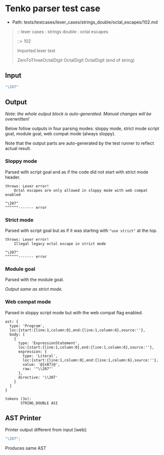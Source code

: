 # Tenko parser test case

- Path: tests/testcases/lexer_cases/strings_double/octal_escapes/102.md

> :: lexer cases : strings double : octal escapes
>
> ::> 102
>
> Imported lexer test
>
> ZeroToThreeOctalDigit OctalDigit OctalDigit (end of string)

## Input

`````js
"\207"
`````

## Output

_Note: the whole output block is auto-generated. Manual changes will be overwritten!_

Below follow outputs in four parsing modes: sloppy mode, strict mode script goal, module goal, web compat mode (always sloppy).

Note that the output parts are auto-generated by the test runner to reflect actual result.

### Sloppy mode

Parsed with script goal and as if the code did not start with strict mode header.

`````
throws: Lexer error!
    Octal escapes are only allowed in sloppy mode with web compat enabled

"\207"
^^^^^^------- error
`````

### Strict mode

Parsed with script goal but as if it was starting with `"use strict"` at the top.

`````
throws: Lexer error!
    Illegal legacy octal escape in strict mode

"\207"
^^^^^^------- error
`````


### Module goal

Parsed with the module goal.

_Output same as strict mode._

### Web compat mode

Parsed in sloppy script mode but with the web compat flag enabled.

`````
ast: {
  type: 'Program',
  loc:{start:{line:1,column:0},end:{line:1,column:6},source:''},
  body: [
    {
      type: 'ExpressionStatement',
      loc:{start:{line:1,column:0},end:{line:1,column:6},source:''},
      expression: {
        type: 'Literal',
        loc:{start:{line:1,column:0},end:{line:1,column:6},source:''},
        value: '@{x87}@',
        raw: '"\\207"'
      },
      directive: '\\207'
    }
  ]
}

tokens (3x):
       STRING_DOUBLE ASI
`````


## AST Printer

Printer output different from input [web]:

````js
"\207";
````

Produces same AST
